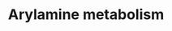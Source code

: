 ---
annotations:
- type: Pathway Ontology
  value: arylamine metabolic pathway
- type: Pathway Ontology
  value: metabolic pathway of secondary metabolites
authors:
- MaintBot
- AlexanderPico
- Egonw
- Mkutmon
description: ''
last-edited: 2019-08-16
organisms:
- Bos taurus
redirect_from:
- /index.php/Pathway:WP993
- /instance/WP993
schema-jsonld:
- '@context': https://schema.org/
  '@id': https://wikipathways.github.io/pathways/WP993.html
  '@type': Dataset
  creator:
    '@type': Organization
    name: WikiPathways
  description: ''
  keywords:
  - N-Acetylarylamine
  - UGT1A9
  - N-hydroxy-N-acetylamine
  - SULT1A1
  - UGT1A4
  - Deacetylase
  - Arylamine N-glucuronide
  - Arylamine N,O-sulfate
  - N-aryl sulfamic acid
  - N-hydroxyarylamine
  - NAT1
  - CYP1A2
  - Coenzyme A
  - O-acetylarylamine
  - Acetyl-CoA
  - Arylamine
  license: CC0
  name: Arylamine metabolism
seo: CreativeWork
title: Arylamine metabolism
wpid: WP993
---